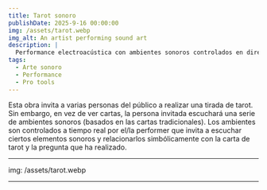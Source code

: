 ```yaml
---
title: Tarot sonoro
publishDate: 2025-9-16 00:00:00
img: /assets/tarot.webp
img_alt: An artist performing sound art
description: |
  Performance electroacústica con ambientes sonoros controlados en directo.
tags:
  - Arte sonoro
  - Performance
  - Pro tools
---
```


Esta obra invita a varias personas del público a realizar una tirada de tarot. Sin embargo, en vez de ver cartas, la persona invitada escuchará una serie de ambientes sonoros (basados en las cartas tradicionales). Los ambientes son controlados a tiempo real por el/la performer que invita a escuchar ciertos elementos sonoros y relacionarlos simbólicamente con la carta de tarot y la pregunta que ha realizado.

---
img: /assets/tarot.webp

---